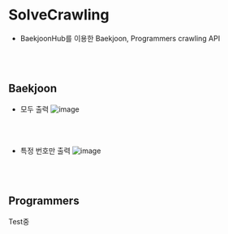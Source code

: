 # SolveCrawling
- BaekjoonHub를 이용한 Baekjoon, Programmers crawling API

<br><br>

## Baekjoon
- 모두 출력
![image](https://github.com/user-attachments/assets/fe1b7ecb-75a6-4224-a80f-167c51198ff1)

<br><br>

- 특정 번호만 출력
![image](https://github.com/user-attachments/assets/4b55c96d-2a12-4742-b1c9-930ecd0ccb63)

<br><br>

## Programmers
Test중
